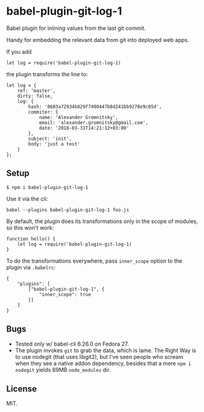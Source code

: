 # babel-plugin-git-log-1

Babel plugin for inlining values from the last git commit.

Handy for embedding the relevant data from git into deployed web apps.

If you add

    let log = require('babel-plugin-git-log-1)

the plugin transforms the line to:

~~~
let log = {
    ref: 'master',
    dirty: false,
    log: {
        hash: '0603a72934b829f7490447b8d241bb9278e9c05d',
        commiter: {
            name: 'Alexander Gromnitsky',
            email: 'alexander.gromnitsky@gmail.com',
            date: '2018-03-31T14:21:12+03:00'
        },
        subject: 'init',
        body: 'just a test'
    }
};
~~~

## Setup

    $ npm i babel-plugin-git-log-1

Use it via the cli:

    babel --plugins babel-plugin-git-log-1 foo.js

By default, the plugin does its transformations only in the scope of
modules, so this won't work:

~~~
function hello() {
    let log = require('babel-plugin-git-log-1)
}
~~~

To do the transformations everywhere, pass `inner_scope` option to the
plugin via `.babelrc`:

~~~
{
    "plugins": [
        ["babel-plugin-git-log-1", {
            "inner_scope": true
        }]
    ]
}

~~~

## Bugs

* Tested only w/ babel-cli 6.26.0 on Fedora 27.
* The plugin invokes `git` to grab the data, which is lame. The Right
  Way is to use nodegit (that uses libgit2), but I've seen people who
  scream when they see a native addon dependency, besides that a mere
  `npm i nodegit` yields 89MB `node_modules` dir.

## License

MIT.
